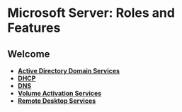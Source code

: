 # Microsoft Server: Roles and Features

## Welcome

- **[Active Directory Domain Services](https://github.com/georgemarantos/Microsoft/tree/main/Servers/RolesAndFeatures/ADDS/)**
- **[DHCP](https://github.com/georgemarantos/Microsoft/tree/main/Servers/RolesAndFeatures/DHCP/)**
- **[DNS](https://github.com/georgemarantos/Microsoft/tree/main/Servers/RolesAndFeatures/DNS/)**
- **[Volume Activation Services](https://github.com/georgemarantos/Microsoft/tree/main/Servers/RolesAndFeatures/VAS/)**
- **[Remote Desktop Services](https://github.com/georgemarantos/Microsoft/tree/main/Servers/RolesAndFeatures/RDS/)**